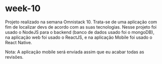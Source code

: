 # week-10
Projeto realizado na semana Omnistack 10.
Trata-se de uma aplicação com fim de localizar devs de acordo com as suas tecnologias.
Nesse projeto foi usado o NodeJS para o backend (banco de dados usado foi o mongoDB), na aplicação web foi usado o ReactJS,
e na aplicação Mobile foi usado o React Native.

Nota: A aplicação mobile será enviada assim que eu acabar todas as revisões.
